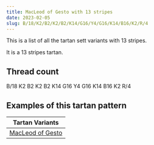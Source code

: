 ```yaml
---
title: MacLeod of Gesto with 13 stripes
date: 2023-02-05
slug: B/18/K2/B2/K2/B2/K14/G16/Y4/G16/K14/B16/K2/R/4
---
```

This is a list of all the tartan sett variants with 13 stripes.

It is a 13 stripes tartan.


## Thread count
B/18 K2 B2 K2 B2 K14 G16 Y4 G16 K14 B16 K2 R/4

## Examples of this tartan pattern

| Tartan Variants |
|---------------|
| [MacLeod of Gesto](/variants/b/18/k2/b2/k2/b2/k14/g16/y4/g16/k14/b16/k2/r/4-b304080-g008000-k000000-rc00000-yf0c000)||
